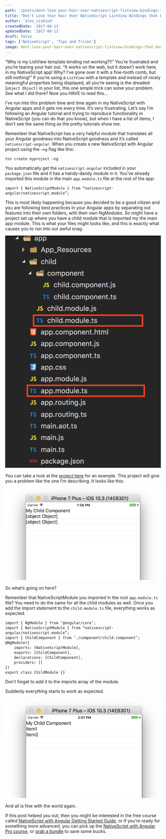 ```yaml
---
path: '/posts/dont-lose-your-hair-over-nativescript-listview-bindings-that-dont-cooperate'
title: "Don't Lose Your Hair Over NativeScript ListView Bindings that Don't Cooperate"
author: 'alex_ziskind'
createdDate: '2017-08-11'
updatedDate: '2017-08-11'
draft: false
tags: ['NativeScript', 'Tips and Tricks']
image: dont-lose-your-hair-over-nativescript-listview-bindings-that-dont-cooperate-poster.png
---
```


“Why is my ListView template binding not working?!!” You’re frustrated and you’re tearing your hair out. “It works on the web, but it doesn’t work here, in my NativeScript app! Why? I’ve gone over it with a fine-tooth comb, but still nothing!” If you’re using a `ListView` with a template and instead of nicely meaningful properties being displayed, all you’re seeing is the dreaded [`object Object]` in your list, this one simple trick can solve your problem. See what I did there? Now you HAVE to read this…

I’ve run into this problem time and time again in my NativeScript with Angular apps and it gets me every time. It’s very frustrating. Let’s say I’m following an Angular tutorial and trying to reproduce functionality in NativeScript (you can do that you know), but when I have a list of items, I don’t see the same thing as the pretty tutorials show me.

Remember that NativeScript has a very helpful module that translates all your Angular goodness into NativeScript goodness and it’s called `nativescript-angular`. When you create a new NativeScript with Angular project using the `—ng` flag like this:

```
tns create myproject —ng
```

You automatically get the `nativescript-angular` included in your `package.json` file and it has a handy-dandy module in it. You’ve already imported this module in the main `app.module.ts` file at the root of the app:

```
import { NativeScriptModule } from “nativescript-angular/nativescript.module”;
```

This is most likely happening because you decided to be a good citizen and you are following best practices in your Angular apps by separating out features into their own folders, with their own NgModules. So might have a project set up where you have a child module that is imported my the main app module. This is what your files might looks like, and this is exactly what causes you to run into our awful snag.

![tns-why-bindings-dont-work-files1](tns-why-bindings-dont-work-files1.png)

You can take a look at the [project here](https://github.com/alexziskind1/blog-demos/tree/master/tns-why-bindings-dont-work/) for an example. This project will give you a problem like the one I’m describing. It looks like this:
  
![tns-why-bindings-dont-work-app1](tns-why-bindings-dont-work-app1.png)

So what’s going on here?
  
Remember that NativeScriptModule you imported in the root `app.module.ts` file? You need to do the same for all the child modules as well. Once you add the import statement to the `child.module.ts` file, everything works as expected.

```
import { NgModule } from ‘@angular/core’;
import { NativeScriptModule } from “nativescript-angular/nativescript.module”;
import { ChildComponent } from ‘./component/child.component’;
@NgModule({
    imports: [NativeScriptModule],
    exports: [ChildComponent],
    declarations: [ChildComponent],
    providers: []
})
export class ChildModule {}
```

Don’t forget to add it to the imports array of the module.
  
Suddenly everything starts to work as expected.

![tns-why-bindings-dont-work-app2](tns-why-bindings-dont-work-app2.png)

And all is fine with the world again.
  
If this post helped you out, then you might be interested in the free course called [NativeScript with Angular Getting Started Guide](https://nativescripting.com/course/nativescript-with-angular-getting-started-guide), or if you’re ready for something more advanced, you can pick up the [NativeScript with Angular Pro course](https://nativescripting.com/course/nativescript-with-angular-pro), or [grab a bundle](https://nativescripting.com/#specials) to save some bucks.
